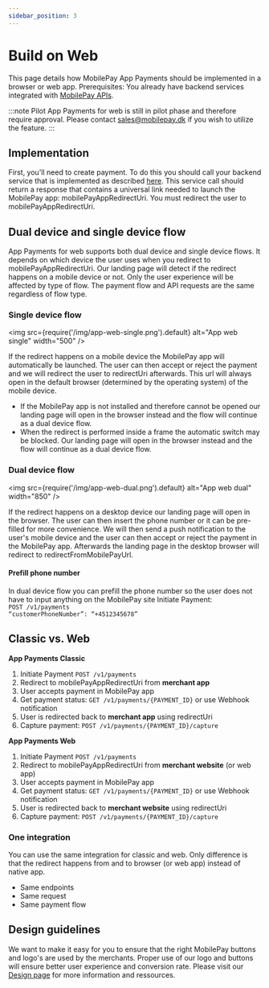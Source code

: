 ```yaml
---
sidebar_position: 3
---
```


# Build on Web

This page details how MobilePay App Payments should be implemented in a browser or web app.
Prerequisites: You already have backend services integrated with [MobilePay APIs](/docs/app-payments/guides/how-it-works).

:::note Pilot
App Payments for web is still in pilot phase and therefore require approval. Please contact sales@mobilepay.dk if you wish to utilize the feature. 
:::

## Implementation

First, you'll need to create payment. To do this you should call your backend service that is implemented as described [here](/docs/app-payments/payments-refunds/create-payments). This service call should return a response that contains a universal link needed to launch the MobilePay app: mobilePayAppRedirectUri. You must redirect the user to mobilePayAppRedirectUri.

## Dual device and single device flow

App Payments for web supports both dual device and single device flows. It depends on which device the user uses when you redirect to mobilePayAppRedirectUri. Our landing page will detect if the redirect happens on a mobile device or not. Only the user experience will be affected by type of flow. The payment flow and API requests are the same regardless of flow type.

### Single device flow

<img
  src={require('/img/app-web-single.png').default}
  alt="App web single"
  width="500"
/>

If the redirect happens on a mobile device the MobilePay app will automatically be launched. The user can then accept or reject the payment and we will redirect the user to redirectUri afterwards. This url will always open in the default browser (determined by the operating system) of the mobile device.

* If the MobilePay app is not installed and therefore cannot be opened our landing page will open in the browser instead and the flow will continue as a dual device flow.
* When the redirect is performed inside a frame the automatic switch may be blocked. Our landing page will open in the browser instead and the flow will continue as a dual device flow.

### Dual device flow

<img
  src={require('/img/app-web-dual.png').default}
  alt="App web dual"
  width="850"
/>

If the redirect happens on a desktop device our landing page will open in the browser. The user can then insert the phone number or it can be pre-filled for more convenience. We will then send a push notification to the user's mobile device and the user can then accept or reject the payment in the MobilePay app. Afterwards the landing page in the desktop browser will redirect to redirectFromMobilePayUrl.

#### Prefill phone number
In dual device flow you can prefill the phone number so the user does not have to input anything on the MobilePay site
Initiate Payment: <br />
`POST /v1/payments`<br />
`“customerPhoneNumber”: “+4512345678”`

## Classic vs. Web

**App Payments Classic**

1. Initiate Payment `POST /v1/payments`
2. Redirect to mobilePayAppRedirectUri from **merchant app**
3. User accepts payment in MobilePay app
4. Get payment status: `GET /v1/payments/{PAYMENT_ID}` or use Webhook notification
5. User is redirected back to **merchant app** using redirectUri
6. Capture payment: `POST /v1/payments/{PAYMENT_ID}/capture`

**App Payments Web**

1. Initiate Payment `POST /v1/payments`
2. Redirect to mobilePayAppRedirectUri from **merchant website** (or web app)
3. User accepts payment in MobilePay app
4. Get payment status: `GET /v1/payments/{PAYMENT_ID}` or use Webhook notification
5. User is redirected back to **merchant website** using redirectUri
6. Capture payment: `POST /v1/payments/{PAYMENT_ID}/capture`

### One integration
You can use the same integration for classic and web. Only difference is that the redirect happens from and to browser (or web app) instead of native app.
* Same endpoints
* Same request
* Same payment flow

## Design guidelines
We want to make it easy for you to ensure that the right MobilePay buttons and logo's are used by the merchants. Proper use of our logo and buttons will ensure better user experience and conversion rate. Please visit our [Design page](https://mobilepaygroup.com/design) for more information and ressources.